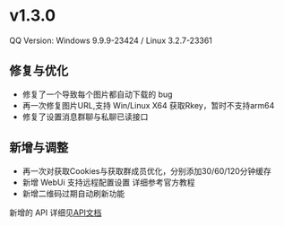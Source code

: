 # v1.3.0

QQ Version: Windows 9.9.9-23424 / Linux 3.2.7-23361

## 修复与优化
* 修复了一个导致每个图片都自动下载的 bug
* 再一次修复图片URL,支持 Win/Linux X64 获取Rkey，暂时不支持arm64
* 修复了设置消息群聊与私聊已读接口

## 新增与调整
* 再一次对获取Cookies与获取群成员优化，分别添加30/60/120分钟缓存
* 新增 WebUi 支持远程配置设置 详细参考官方教程
* 新增二维码过期自动刷新功能

新增的 API 详细见[API文档](https://napneko.github.io/zh-CN/develop/extends_api)
